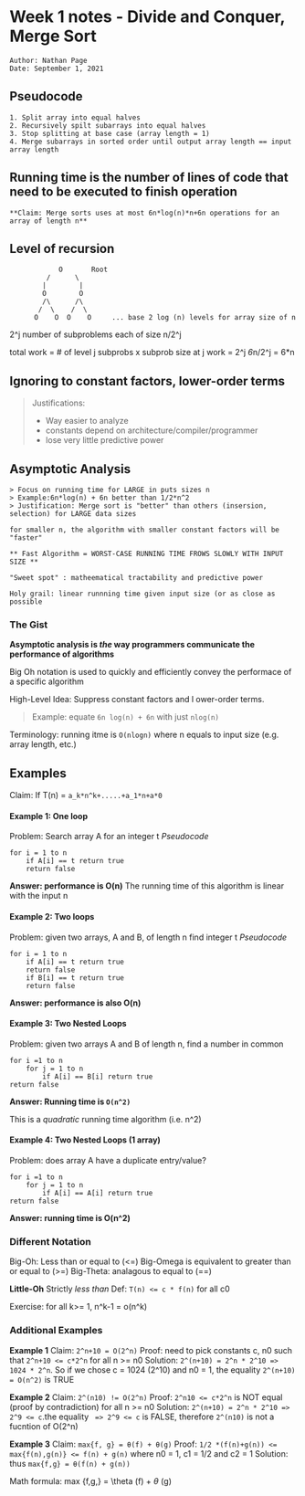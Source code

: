  # Week 1 notes - Divide and Conquer, Merge Sort
    Author: Nathan Page
    Date: September 1, 2021

## Pseudocode 
 
    1. Split array into equal halves 
    2. Recursively spilt subarrays into equal halves
    3. Stop splitting at base case (array length = 1)
    4. Merge subarrays in sorted order until output array length == input array length 


    

 
## Running time is the number of lines of code that need to be executed to finish operation 

    **Claim: Merge sorts uses at most 6n*log(n)*n+6n operations for an array of length n**


## Level of recursion 
 
                O       Root
             /      \
            |        |
            O        O
            /\      /\
           /  \    /  \
          O    O  O    O     ... base 2 log (n) levels for array size of n

2^j number of subproblems each of size n/2^j 

total work = # of level j subprobs x subprob size at j 
work = 2^j *6*n/2^j = 6*n

## Ignoring to constant factors, lower-order terms
 > Justifications:
 > * Way easier to analyze
 > * constants depend on architecture/compiler/programmer
 > * lose very little predictive power


## Asymptotic Analysis 

    > Focus on running time for LARGE in puts sizes n
    > Example:6n*log(n) + 6n better than 1/2*n^2
    > Justification: Merge sort is "better" than others (insersion, selection) for LARGE data sizes

    for smaller n, the algorithm with smaller constant factors will be "faster"

    ** Fast Algorithm = WORST-CASE RUNNING TIME FROWS SLOWLY WITH INPUT SIZE **

    "Sweet spot" : matheematical tractability and predictive power

    Holy grail: linear runnning time given input size (or as close as possible

### The Gist
**Asymptotic analysis is _the_ way programmers communicate the performance of algorithms**

Big Oh notation is used to quickly and efficiently convey the performace of a specific algorithm

High-Level Idea: Suppress constant factors and l ower-order terms.

> Example: equate `6n log(n) + 6n` with just `nlog(n)`

Terminology: running itme is `O(nlogn)` where n equals to input size (e.g. array length, etc.)

## Examples
Claim: If T(n) = `a_k*n^k+.....+a_1*n+a*0`
#### Example 1: One loop
Problem: Search array A for an integer t
_Pseudocode_
```
for i = 1 to n
    if A[i] == t return true
    return false
```
**Answer: performance is O(n)**
The running time of this algorithm is linear with the input n

#### Example 2: Two loops
Problem: given two arrays, A and B, of length n find integer t
_Pseudocode_
```
for i = 1 to n
    if A[i] == t return true
    return false
    if B[i] == t return true
    return false
```
**Answer: performance is also O(n)**

#### Example 3: Two Nested Loops
Problem: given two arrays A and B of length n, find a number in common

```
for i =1 to n
    for j = 1 to n
        if A[i] == B[i] return true
return false
```


**Answer: Running time is `O(n^2)`**

This is a _quadratic_ running time algorithm (i.e. n^2)

#### Example 4: Two Nested Loops (1 array)

Problem: does array A have a duplicate entry/value?

```
for i =1 to n
    for j = 1 to n
        if A[i] == A[i] return true
return false
```
**Answer: running time is O(n^2)**

### Different Notation
Big-Oh: Less than or equal to (<=)
Big-Omega is equivalent to greater than or equal to (>=)
Big-Theta: analagous to equal to (==)

**Little-Oh** Strictly _less than_ 
Def: `T(n) <= c * f(n)`  for all c0 

Exercise: for all k>= 1, n^k-1 = o(n^k)

### Additional Examples

**Example 1**
Claim: `2^n+10 = O(2^n)`
Proof: need to pick constants c, n0 such that `2^n+10 <= c*2^n` for all n >= n0
Solution: `2^(n+10) = 2^n * 2^10 => 1024 * 2^n`. So if we chose c = 1024 (2^10) and n0 = 1, the equality `2^(n+10) = O(n^2)` is TRUE

**Example 2**
Claim: `2^(n10) != O(2^n)`
Proof:  `2^n10 <= c*2^n` is NOT equal (proof by contradiction) for all n >= n0
Solution: `2^(n+10) = 2^n * 2^10 => 2^9 <= c`.the equality ` => 2^9 <= c` is FALSE, therefore `2^(n10)` is not a fucntion of O(2^n)

**Example 3**
Claim: `max{f, g} = θ(f) + θ(g)`
Proof: `1/2 *(f(n)+g(n)) <= max{f(n),g(n)} <= f(n) + g(n)` where n0 = 1, c1 = 1/2 and c2 = 1
Solution: thus `max{f,g} = θ(f(n) + g(n))`

Math formula: max {f,g,} = \theta (f) + $\theta$ (g)


